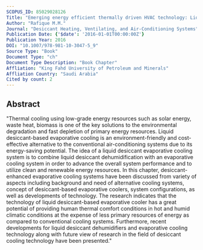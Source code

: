 ```yaml
---
SCOPUS_ID: 85029028126
Title: "Emerging energy efficient thermally driven HVAC technology: Liquid desiccant enhanced evaporative air conditioning"
Author: "Rafique M.M."
Journal: "Desiccant Heating, Ventilating, and Air-Conditioning Systems"
Publication Date: {'$date': '2016-01-01T00:00:00Z'}
Publication Year: 2016
DOI: "10.1007/978-981-10-3047-5_9"
Source Type: "Book"
Document Type: "ch"
Document Type Description: "Book Chapter"
Affliation: "King Fahd University of Petroleum and Minerals"
Affliation Country: "Saudi Arabia"
Cited by count: 2
---
```


## Abstract
"Thermal cooling using low-grade energy resources such as solar energy, waste heat, biomass is one of the key solutions to the environmental degradation and fast depletion of primary energy resources. Liquid desiccant-based evaporative cooling is an environment-friendly and cost-effective alternative to the conventional air-conditioning systems due to its energy-saving potential. The idea of a liquid desiccant evaporative cooling system is to combine liquid desiccant dehumidification with an evaporative cooling system in order to advance the overall system performance and to utilize clean and renewable energy resources. In this chapter, desiccant-enhanced evaporative cooling systems have been discussed from variety of aspects including background and need of alternative cooling systems, concept of desiccant-based evaporative coolers, system configurations, as well as developments of technology. The research indicates that the technology of liquid desiccant-based evaporative cooler has a great potential of providing human thermal comfort conditions in hot and humid climatic conditions at the expense of less primary resources of energy as compared to conventional cooling systems. Furthermore, recent developments for liquid desiccant dehumidifiers and evaporative cooling technology along with future view of research in the field of desiccant cooling technology have been presented."
